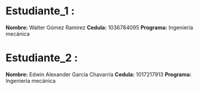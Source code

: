 # Estudiante_1 : 
**Nombre:** Walter Gómez Ramirez
**Cedula:** 1036784095
**Programa:** Ingeniería mecánica

# Estudiante_2 : 
**Nombre:** Edwin Alexander García Chavarría
**Cedula:** 1017217913
**Programa:** Ingeniería mecánica
